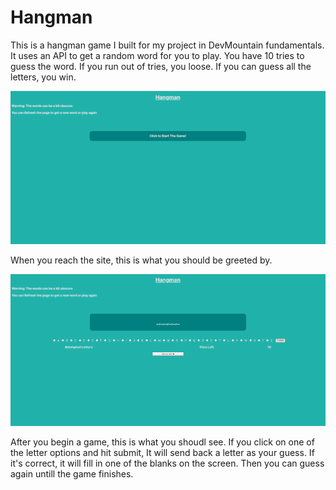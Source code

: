 # Hangman

This is a hangman game I built for my project in DevMountain fundamentals. It uses an API to get a random word for you to play. You have 10 tries to guess the word. If you run out of tries, you loose. If you can guess all the letters, you win.

![alt text](https://github.com/Holm-I-252/Hangman-Project/blob/main/Final-Project/start-screen.png "Starting Screen for Hangman")

When you reach the site, this is what you should be greeted by.

![alt text](./game-screen.png "Screen after you start a game")

After you begin a game, this is what you shoudl see. If you click on one of the letter options and hit submit, It will send back a letter as your guess. If it's correct, it will fill in one of the blanks on the screen. Then you can guess again untill the game finishes.

